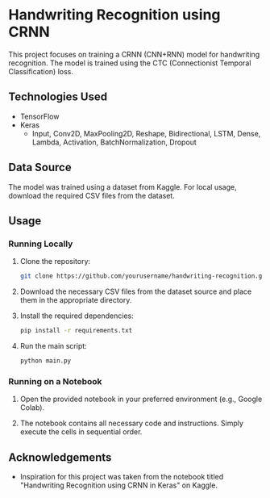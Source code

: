 # Handwriting Recognition using CRNN

This project focuses on training a CRNN (CNN+RNN) model for handwriting recognition. The model is trained using the CTC (Connectionist Temporal Classification) loss.

## Technologies Used

- TensorFlow
- Keras
  - Input, Conv2D, MaxPooling2D, Reshape, Bidirectional, LSTM, Dense, Lambda, Activation, BatchNormalization, Dropout

## Data Source

The model was trained using a dataset from Kaggle. For local usage, download the required CSV files from the dataset.

## Usage

### Running Locally

1. Clone the repository:

   ```bash
   git clone https://github.com/yourusername/handwriting-recognition.git
   ```

2. Download the necessary CSV files from the dataset source and place them in the appropriate directory.

3. Install the required dependencies:

   ```bash
   pip install -r requirements.txt
   ```

4. Run the main script:

   ```bash
   python main.py
   ```

### Running on a Notebook

1. Open the provided notebook in your preferred environment (e.g., Google Colab).

2. The notebook contains all necessary code and instructions. Simply execute the cells in sequential order.

## Acknowledgements

- Inspiration for this project was taken from the notebook titled "Handwriting Recognition using CRNN in Keras" on Kaggle.
